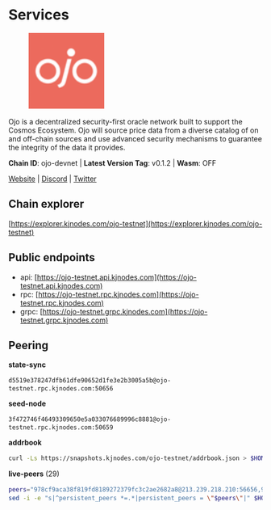 # Services

<figure><img src="https://raw.githubusercontent.com/kj89/cosmos-images/main/logos/ojo.png" width="150" alt=""><figcaption></figcaption></figure>

Ojo is a decentralized security-first oracle network built  to support the Cosmos Ecosystem. Ojo will source price data  from a diverse catalog of on and off-chain sources and use  advanced security mechanisms to guarantee the integrity of the data it provides.

**Chain ID**: ojo-devnet | **Latest Version Tag**: v0.1.2 | **Wasm**: OFF

[Website](https://ojo.network) | [Discord](https://discord.gg/fd8Yrex8nC) | [Twitter](https://twitter.com/ojo_network)




## Chain explorer
[https://explorer.kjnodes.com/ojo-testnet](https://explorer.kjnodes.com/ojo-testnet)

## Public endpoints

* api: [https://ojo-testnet.api.kjnodes.com](https://ojo-testnet.api.kjnodes.com)
* rpc: [https://ojo-testnet.rpc.kjnodes.com](https://ojo-testnet.rpc.kjnodes.com)
* grpc: [https://ojo-testnet.grpc.kjnodes.com](https://ojo-testnet.grpc.kjnodes.com)

## Peering

**state-sync**

```text
d5519e378247dfb61dfe90652d1fe3e2b3005a5b@ojo-testnet.rpc.kjnodes.com:50656
```

**seed-node**

```text
3f472746f46493309650e5a033076689996c8881@ojo-testnet.rpc.kjnodes.com:50659
```

**addrbook**
```bash
curl -Ls https://snapshots.kjnodes.com/ojo-testnet/addrbook.json > $HOME/.ojo/config/addrbook.json
```

**live-peers** (29)
```bash
peers="978cf9aca38f819fd8189272379fc3c2ae2682a8@213.239.218.210:56656,98981d7eef057a01274473363addb7f0b17e06fa@84.21.171.25:26656,f4663c5df8ee2e2b6e1cc6a9d7ad09687a27e08c@68.183.32.158:26656,16738162b57072507fb436fd99d906909c126b2f@65.108.232.238:17656,ed12aee3273baaaf01e357574c1692f12776446d@65.109.117.165:50656,9ebe723eef929e9eff748f4046d6130ee349a398@65.108.203.149:24017,8671c2dbbfd918374292e2c760704414d853f5b7@35.215.121.109:26656,d5519e378247dfb61dfe90652d1fe3e2b3005a5b@65.109.68.190:50656,d2489830a5e91ec214edfc54756512e4f89f2609@65.109.92.79:12656,5c2a752c9b1952dbed075c56c600c3a79b58c395@95.214.52.139:27226,9aeb9250f279c9e288b7db702380e2970a36e248@5.188.118.105:46656,323d4309091003ea96ec3076b8bf4dc319c71345@109.205.182.137:26656,f474a520009496972515f843cdb835fc7d663779@65.109.23.114:21656,8fbfa810cb666ddef1c9f4405e933ef49138f35a@65.108.199.120:54656,a9bcb95ee047c4a909c675dc36c556eafe1248e1@195.201.174.109:46656,bab2e24e088af1efc88684a83024fa31baad34e5@185.137.122.106:26656,0ac9841750afe017b882768b0e29e72b8296d6b0@104.194.8.68:46656,62fa77951a7c8f323c0499fff716cd86932d8996@65.108.199.36:24214,7bf4e4a18bf2006f79f50c79903f77d4e2a5a303@65.21.77.175:33307,8036aed2d37890ddf245e7288b4fc724a301d728@65.109.117.23:50656,8b6c75d20ac3ceeb7f0f1d4b5fc89a69e567c47b@65.108.231.238:36656,4764a447ea3518e5017756b42ca5f6442b2f5768@5.161.114.1:26656,1e2a49792b0e0686827ec0fbc101a9ad709e0f28@88.210.9.78:26656,9ea0473b3684dbf1f2cf194f69f746566dab6760@78.46.99.50:22656,0d4dc8d9e80df99fdf7fbb0e44fbe55e0f8dde28@65.108.205.47:14756,5acc5ccc09dc10f5bc12c4ba4468a03c3df9d1ea@65.108.8.28:61356,863a266ca1a958b9d122511289041905120e26dd@185.245.183.254:26656,d18abe07d27a732e913a782d31b691087a76078d@88.99.164.158:37096,7186f24ace7f4f2606f56f750c2684d387dc39ac@65.108.231.124:12656"
sed -i -e "s|^persistent_peers *=.*|persistent_peers = \"$peers\"|" $HOME/.ojo/config/config.toml
```
